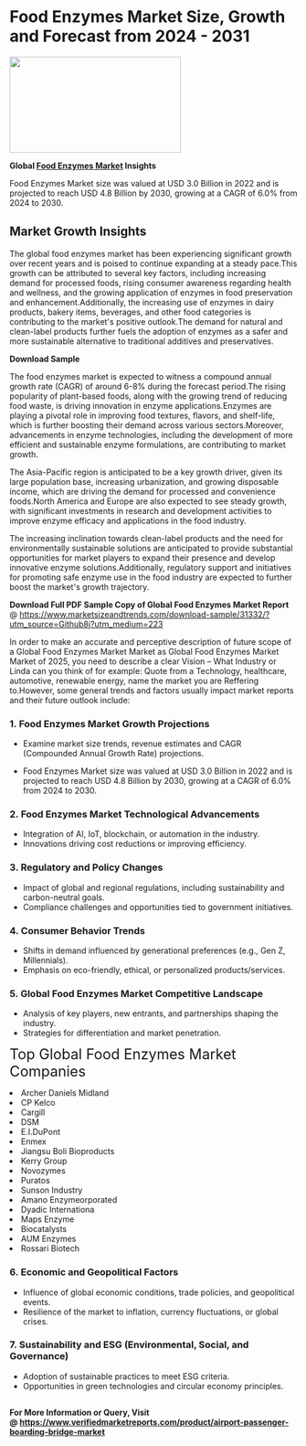 <H1>Food Enzymes Market Size, Growth and Forecast from 2024 - 2031</H1><img class="aligncenter size-medium wp-image-584254" src="https://thirdeyenews.in/wp-content/uploads/2024/09/Global-Market-Research-300x168.jpeg" alt="" width="300" height="168" /><p><strong>Global&nbsp;<a href="https://www.marketsizeandtrends.com/download-sample/31332/?utm_source=Github8j?utm_medium=223">Food Enzymes Market</a> Insights</strong></p><p>Food Enzymes Market size was valued at USD 3.0 Billion in 2022 and is projected to reach USD 4.8 Billion by 2030, growing at a CAGR of 6.0% from 2024 to 2030.</p><p><h2>Market Growth Insights</h2> <p>The global food enzymes market has been experiencing significant growth over recent years and is poised to continue expanding at a steady pace.This growth can be attributed to several key factors, including increasing demand for processed foods, rising consumer awareness regarding health and wellness, and the growing application of enzymes in food preservation and enhancement.Additionally, the increasing use of enzymes in dairy products, bakery items, beverages, and other food categories is contributing to the market's positive outlook.The demand for natural and clean-label products further fuels the adoption of enzymes as a safer and more sustainable alternative to traditional additives and preservatives.</p> <p><strong>Download Sample</strong></p> <p>The food enzymes market is expected to witness a compound annual growth rate (CAGR) of around 6-8% during the forecast period.The rising popularity of plant-based foods, along with the growing trend of reducing food waste, is driving innovation in enzyme applications.Enzymes are playing a pivotal role in improving food textures, flavors, and shelf-life, which is further boosting their demand across various sectors.Moreover, advancements in enzyme technologies, including the development of more efficient and sustainable enzyme formulations, are contributing to market growth.</p> <p>The Asia-Pacific region is anticipated to be a key growth driver, given its large population base, increasing urbanization, and growing disposable income, which are driving the demand for processed and convenience foods.North America and Europe are also expected to see steady growth, with significant investments in research and development activities to improve enzyme efficacy and applications in the food industry.</p> <p>The increasing inclination towards clean-label products and the need for environmentally sustainable solutions are anticipated to provide substantial opportunities for market players to expand their presence and develop innovative enzyme solutions.Additionally, regulatory support and initiatives for promoting safe enzyme use in the food industry are expected to further boost the market's growth trajectory.</p> <p><span class=""><strong>Download Full PDF Sample Copy of Global Food Enzymes Market Report</strong> @ <a href="https://www.marketsizeandtrends.com/download-sample/31332/?utm_source=Github8j?utm_medium=223" target="_blank">https://www.marketsizeandtrends.com/download-sample/31332/?utm_source=Github8j?utm_medium=223</a></span></p><p>In order to make an accurate and perceptive description of future scope of a Global&nbsp;Food Enzymes Market Market as Global&nbsp;Food Enzymes Market Market of 2025, you need to describe a clear Vision &ndash; What Industry or Linda can you think of for example: Quote from a Technology, healthcare, automotive, renewable energy, name the market you are Reffering to.However, some general trends and factors usually impact market reports and their future outlook include:</p><h3>1.&nbsp;<strong>Food Enzymes Market Growth Projections</strong></h3><ul><li>Examine market size trends, revenue estimates and CAGR (Compounded Annual Growth Rate) projections.</li><li><p>Food Enzymes Market size was valued at USD 3.0 Billion in 2022 and is projected to reach USD 4.8 Billion by 2030, growing at a CAGR of 6.0% from 2024 to 2030.</p></li></ul><h3>2.&nbsp;<strong>Food Enzymes Market Technological Advancements</strong></h3><ul><li>Integration of AI, IoT, blockchain, or automation in the industry.</li><li>Innovations driving cost reductions or improving efficiency.</li></ul><h3>3.&nbsp;<strong>Regulatory and Policy Changes</strong></h3><ul><li>Impact of global and regional regulations, including sustainability and carbon-neutral goals.</li><li>Compliance challenges and opportunities tied to government initiatives.</li></ul><h3>4.&nbsp;<strong>Consumer Behavior Trends</strong></h3><ul><li>Shifts in demand influenced by generational preferences (e.g., Gen Z, Millennials).</li><li>Emphasis on eco-friendly, ethical, or personalized products/services.</li></ul><h3>5.&nbsp;<strong>Global Food Enzymes Market Competitive Landscape</strong></h3><ul><li>Analysis of key players, new entrants, and partnerships shaping the industry.</li><li>Strategies for differentiation and market penetration.</li></ul><p data-pm-slice="1 1 []"><span style="color: inherit; font-family: inherit; font-size: 25px;">Top Global Food Enzymes Market Companies</span></p><div class="" data-test-id=""><p><li>Archer Daniels Midland</li><li> CP Kelco</li><li> Cargill</li><li> DSM</li><li> E.I.DuPont</li><li> Enmex</li><li> Jiangsu Boli Bioproducts</li><li> Kerry Group</li><li> Novozymes</li><li> Puratos</li><li> Sunson Industry</li><li> Amano Enzymeorporated</li><li> Dyadic Internationa</li><li> Maps Enzyme</li><li> Biocatalysts</li><li> AUM Enzymes</li><li> Rossari Biotech</li></p></div><h3>6.&nbsp;<strong>Economic and Geopolitical Factors</strong></h3><ul><li>Influence of global economic conditions, trade policies, and geopolitical events.</li><li>Resilience of the market to inflation, currency fluctuations, or global crises.</li></ul><h3>7.&nbsp;<strong>Sustainability and ESG (Environmental, Social, and Governance)</strong></h3><ul><li>Adoption of sustainable practices to meet ESG criteria.</li><li>Opportunities in green technologies and circular economy principles.</li></ul><h2><strong style="font-size: 14px;">For More Information or Query, Visit @&nbsp;</strong><a style="background-color: #ffffff; font-size: 14px;" href="https://www.marketsizeandtrends.com/report/food-enzymes-market/" target="_blank">https://www.verifiedmarketreports.com/product/airport-passenger-boarding-bridge-market</a></h2>